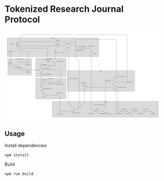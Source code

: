 # Tokenized Research Journal Protocol

![](journal-process.png)

## Usage

Install dependencies

```
npm install
```

Build

```
npm run build
```